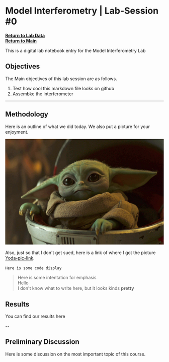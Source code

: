 # Model Interferometry | Lab-Session #0

**[Return to Lab Data](https://github.com/PanosEconomou/advanced-lab/tree/main/3.Interferometry/1.Lab-Data)**\
**[Return to Main](https://github.com/PanosEconomou/advanced-lab)**

This is a digital lab notebook entry for the Model Interferometry Lab

## Objectives

The Main objectives of this lab session are as follows.

1. Test how cool this markdown file looks on github
2. Assembke the interferometer

---

## Methodology

Here is an outline of what we did today. We also put a picture for your enjoyment.

![The answer to life, the universe and everything](yoda.jpeg)

Also, just so that I don't get sued, here is a link of where I got the picture [Yoda-pic-link](https://ew.com/tv/robert-rodriguez-baby-yoda-the-mandalorian-video/).

`Here is some code display`

> Here is some intentation for emphasis\
> Hello\
> I don't know what to write here, but it looks kinds **pretty**
>

## Results

You can find our results here

--

## Preliminary Discussion

Here is some discussion on the most important topic of this course.
